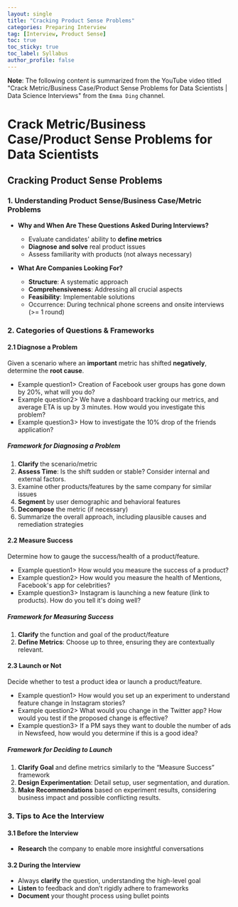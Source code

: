 ```yaml
---
layout: single
title: "Cracking Product Sense Problems"
categories: Preparing Interview
tag: [Interview, Product Sense]
toc: true
toc_sticky: true
toc_label: Syllabus
author_profile: false
---
```


**Note**: The following content is summarized from the YouTube video titled "Crack Metric/Business Case/Product Sense Problems for Data Scientists | Data Science Interviews" from the `Emma Ding` channel.

# Crack Metric/Business Case/Product Sense Problems for Data Scientists

## Cracking Product Sense Problems

### 1. Understanding Product Sense/Business Case/Metric Problems

- **Why and When Are These Questions Asked During Interviews?**

  - Evaluate candidates' ability to **define metrics**
  - **Diagnose and solve** real product issues
  - Assess familiarity with products (not always necessary)

- **What Are Companies Looking For?**
  - **Structure**: A systematic approach
  - **Comprehensiveness**: Addressing all crucial aspects
  - **Feasibility**: Implementable solutions
  - Occurrence: During technical phone screens and onsite interviews (>= 1 round)

### 2. Categories of Questions & Frameworks

#### 2.1 Diagnose a Problem

Given a scenario where an **important** metric has shifted **negatively**, determine the **root cause**.

- Example question1> Creation of Facebook user groups has gone down by 20%, what will you do?
- Example question2> We have a dashboard tracking our metrics, and average ETA is up by 3 minutes. How would you investigate this problem?
- Example question3> How to investigate the 10% drop of the friends application?

##### Framework for Diagnosing a Problem

1. **Clarify** the scenario/metric
2. **Assess Time**: Is the shift sudden or stable? Consider internal and external factors.
3. Examine other products/features by the same company for similar issues
4. **Segment** by user demographic and behavioral features
5. **Decompose** the metric (if necessary)
6. Summarize the overall approach, including plausible causes and remediation strategies

#### 2.2 Measure Success

Determine how to gauge the success/health of a product/feature.

- Example question1> How would you measure the success of a product?
- Example question2> How would you measure the health of Mentions, Facebook's app for celebrities?
- Example question3> Instagram is launching a new feature (link to products). How do you tell it's doing well?

##### Framework for Measuring Success

1. **Clarify** the function and goal of the product/feature
2. **Define Metrics**: Choose up to three, ensuring they are contextually relevant.

#### 2.3 Launch or Not

Decide whether to test a product idea or launch a product/feature.

- Example question1> How would you set up an experiment to understand feature change in Instagram stories?
- Example question2> What would you change in the Twitter app? How would you test if the proposed change is effective?
- Example question3> If a PM says they want to double the number of ads in Newsfeed, how would you determine if this is a good idea?

##### Framework for Deciding to Launch

1. **Clarify Goal** and define metrics similarly to the “Measure Success” framework
2. **Design Experimentation**: Detail setup, user segmentation, and duration.
3. **Make Recommendations** based on experiment results, considering business impact and possible conflicting results.

### 3. Tips to Ace the Interview

#### 3.1 Before the Interview

- **Research** the company to enable more insightful conversations

#### 3.2 During the Interview

- Always **clarify** the question, understanding the high-level goal
- **Listen** to feedback and don’t rigidly adhere to frameworks
- **Document** your thought process using bullet points
